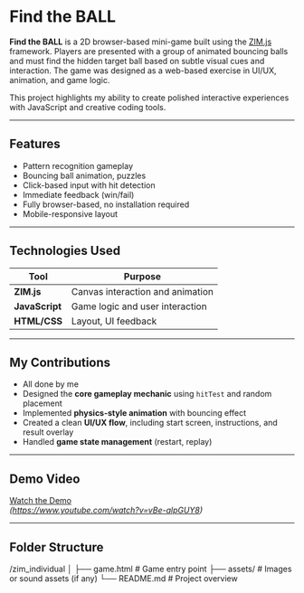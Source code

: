 # Find the BALL

**Find the BALL** is a 2D browser-based mini-game built using the [ZIM.js](https://zimjs.com/) framework.
Players are presented with a group of animated bouncing balls and must find the hidden target ball based on subtle visual cues and interaction. 
The game was designed as a web-based exercise in UI/UX, animation, and game logic.

This project highlights my ability to create polished interactive experiences with JavaScript and creative coding tools.

---

## Features

-  Pattern recognition gameplay
-  Bouncing ball animation, puzzles
-  Click-based input with hit detection
-  Immediate feedback (win/fail)
-  Fully browser-based, no installation required
-  Mobile-responsive layout

---

## Technologies Used

| Tool         | Purpose                              |
|--------------|--------------------------------------|
| **ZIM.js**   | Canvas interaction and animation     |
| **JavaScript** | Game logic and user interaction    |
| **HTML/CSS** | Layout, UI feedback                  |

---

## My Contributions
- All done by me
- Designed the **core gameplay mechanic** using `hitTest` and random placement
- Implemented **physics-style animation** with bouncing effect
- Created a clean **UI/UX flow**, including start screen, instructions, and result overlay
- Handled **game state management** (restart, replay)

---

## Demo Video

[ Watch the Demo](#)  
*(https://www.youtube.com/watch?v=vBe-alpGUY8)*

---

## Folder Structure
/zim_individual
│
├── game.html # Game entry point
├── assets/ # Images or sound assets (if any)
└── README.md # Project overview




















